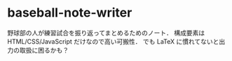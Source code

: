 # baseball-note-writer
野球部の人が練習試合を振り返ってまとめるためのノート．
構成要素は HTML/CSS/JavaScript だけなので高い可搬性．
でも LaTeX に慣れてないと出力の取扱に困るかも？
